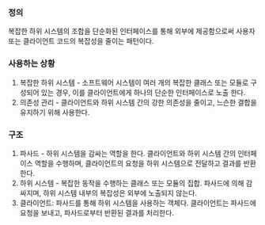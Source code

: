 ### 정의

복잡한 하위 시스템의 조합을 단순화된 인터페이스를 통해 외부에 제공함으로써 사용자 또는 클라이언트 코드의 복잡성을 줄이는 패턴이다.

### 사용하는 상황

1. 복잡한 하위 시스템 - 소프트웨어 시스템이 여러 개의 복잡한 클래스 또는 모듈로 구성되어 있는 경우, 이를 클라이언트에게 하나의 단순한 인터페이스로 노출 한다.
2. 의존성 관리 -  클라이언트와 하위 시스템 간의 강한 의존성을 줄이고, 느슨한 결합을 유지하기 위해 사용한다.

### 구조

1. 파사드 - 하위 시스템을 감싸는 역할을 한다. 클라이언트와 하위 시스템 간의 인터페이스 역할을 수행하며, 클라이언트의 요청을 하위 시스템으로 전달하고 결과를 반환한다.
2. 하위 시스템 - 복잡한 동작을 수행하는 클래스 또는 모듈의 집합. 파사드에 의해 감싸지며, 하위 시스템 내부의 복잡성은 외부에 노출되지 않는다.
3. 클라이언트: 파사드를 통해 하위 시스템을 사용하는 객체다. 클라이언트는 파사드에 요청을 보내고, 파사드로부터 반환된 결과를 처리한다.
